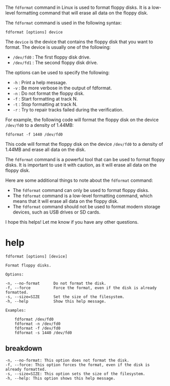 The `fdformat` command in Linux is used to format floppy disks. It is a low-level formatting command that will erase all data on the floppy disk.

The `fdformat` command is used in the following syntax:

```
fdformat [options] device
```

The `device` is the device that contains the floppy disk that you want to format. The device is usually one of the following:

* `/dev/fd0` : The first floppy disk drive.
* `/dev/fd1` : The second floppy disk drive.

The options can be used to specify the following:

* `-h` : Print a help message.
* `-v` : Be more verbose in the output of fdformat.
* `-n` : Do not format the floppy disk.
* `-f` : Start formatting at track N.
* `-t` : Stop formatting at track N.
* `-r` : Try to repair tracks failed during the verification.

For example, the following code will format the floppy disk on the device `/dev/fd0` to a density of 1.44MB:

```
fdformat -f 1440 /dev/fd0
```

This code will format the floppy disk on the device `/dev/fd0` to a density of 1.44MB and erase all data on the disk.

The `fdformat` command is a powerful tool that can be used to format floppy disks. It is important to use it with caution, as it will erase all data on the floppy disk.

Here are some additional things to note about the `fdformat` command:

* The `fdformat` command can only be used to format floppy disks.
* The `fdformat` command is a low-level formatting command, which means that it will erase all data on the floppy disk.
* The `fdformat` command should not be used to format modern storage devices, such as USB drives or SD cards.

I hope this helps! Let me know if you have any other questions.


# help 

```
fdformat [options] [device]

Format floppy disks.

Options:

-n, --no-format      Do not format the disk.
-f, --force          Force the format, even if the disk is already formatted.
-s, --size=SIZE      Set the size of the filesystem.
-h, --help           Show this help message.

Examples:

    fdformat /dev/fd0
    fdformat -n /dev/fd0
    fdformat -f /dev/fd0
    fdformat -s 1440 /dev/fd0
```

## breakdown

```
-n, --no-format: This option does not format the disk.
-f, --force: This option forces the format, even if the disk is already formatted.
-s, --size=SIZE: This option sets the size of the filesystem.
-h, --help: This option shows this help message.
```
